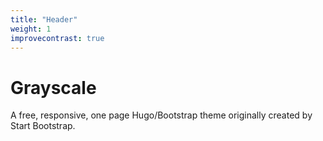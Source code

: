 ```yaml
---
title: "Header"
weight: 1
improvecontrast: true
---
```


# Grayscale

A free, responsive, one page Hugo/Bootstrap theme originally created by Start Bootstrap.
